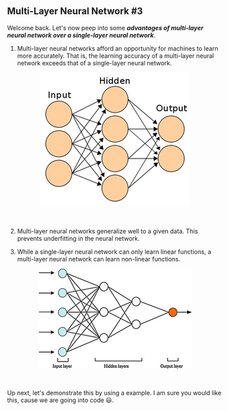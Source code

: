 ## Multi-Layer Neural Network #3

Welcome back. Let's now peep into some ***advantages of multi-layer neural network over a single-layer neural network***.

1. Multi-layer neural networks afford an opportunity for machines to learn more accurately. That is, the learning accuracy of a multi-layer neural network exceeds that of a single-layer neural network.

<p align="center">
  <img src="Image/ANN.webp" />
</p>
<br>

2. Multi-layer neural networks generalize well to a given data. This prevents underfitting in the neural network.

3. While a single-layer neural network can only learn linear functions, a multi-layer neural network can learn non-linear functions. 

<p align="center">
  <img src="Image/ANN-1.jpg" />
</p>
<br>

Up next, let's demonstrate this by using a example. I am sure you would like this, cause we are going into code :smiley:. 
